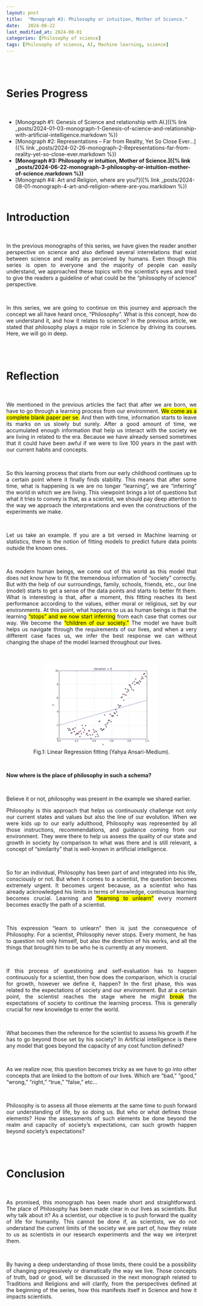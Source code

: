 ```yaml
---
layout: post
title:  "Monograph #3: Philosophy or intuition, Mother of Science."
date:   2024-06-22
last_modified_at: 2024-08-01
categories: [Philosophy of science]
tags: [Philosophy of science, AI, Machine learning, science]
---
```


<br/><br/>
# Series Progress
<br/>

- [Monograph #1: Genesis of Science and relationship with AI.]({% link _posts/2024-01-03-monograph-1-Genesis-of-science-and-relationship-with-artificial-intelligence.markdown %})
- [Monograph #2: Representations – Far from Reality, Yet So Close Ever…]({% link _posts/2024-02-26-monograph-2-Representations-far-from-reality-yet-so-close-ever.markdown %})
- <strong>[Monograph #3: Philosophy or intuition, Mother of Science.]({% link _posts/2024-06-22-monograph-3-philosophy-or-intuition-mother-of-science.markdown %})</strong>
- [Monograph #4: Art and Religion, where are you?]({% link _posts/2024-08-01-monograph-4-art-and-religion-where-are-you.markdown %})
<br/><br/>

# Introduction
<br/>

<p style="text-align: justify;">
In the previous monographs of this series, we have given the reader another perspective on science and also defined several interrelations that exist between science and reality as perceived by humans. Even though this series is open to everyone and the majority of people can easily understand, we approached these topics with the scientist’s eyes and tried to give the readers a guideline of what could be the “philosophy of science” perspective.
</p>
<br/>
<p style="text-align: justify;">
In this series, we are going to continue on this journey and approach the concept we all have heard once, “Philosophy”. What is this concept, how do we understand it, and how it relates to science? in the previous article, we stated that philosophy plays a major role in Science by driving its courses. Here, we will go in deep.
</p>

<br/><br/>
# Reflection
<br/>

<p style="text-align: justify;">
We mentioned in the previous articles the fact that after we are born, we have to go through a learning process from our environment. <mark>We come as a complete blank paper per se.</mark> And then with time, information starts to leave its marks on us slowly but surely. After a good amount of time, we accumulated enough information that help us interact with the society we are living in related to the era. Because we have already sensed sometimes that it could have been awful if we were to live 100 years in the past with our current habits and concepts.
</p>
 

<br/>
<p style="text-align: justify;">
So this learning process that starts from our early childhood continues up to a certain point where it finally finds stability. This means that after some time, what is happening is we are no longer “learning”, we are “inferring” the world in which we are living. This viewpoint brings a lot of questions but what it tries to convey is that, as a scientist, we should pay deep attention to the way we approach the interpretations and even the constructions of the experiments we make.
</p>
 

<br/>
<p style="text-align: justify;">
Let us take an example. If you are a bit versed in Machine learning or statistics, there is the notion of fitting models to predict future data points outside the known ones.
</p>
 

<br/>
<p style="text-align: justify;">
As modern human beings, we come out of this world as this model that does not know how to fit the tremendous information of “society” correctly. But with the help of our surroundings, family, schools, friends, etc., our line (model) starts to get a sense of the data points and starts to better fit them. What is interesting is that, after a moment, this fitting reaches its best performance according to the values, either moral or religious, set by our environments. At this point, what happens to us as human beings is that the learning <mark>“stops” and we now start inferring</mark> from each case that comes our way. We become the <mark>“children of our society.”</mark> The model we have built helps us navigate through the requirements of our lives, and when a very different case faces us, we infer the best response we can without changing the shape of the model learned throughout our lives.
</p>
<br/>
<figure style="text-align: center;">
    <img src="https://raw.githubusercontent.com/Anvi98/anvi98.github.io/master/assets/images/mono3_example.gif" alt="Flower" width="300"/>
    <br />
    <figcaption>Fig.1: Linear Regression fitting (Yahya Ansari-Medium).
    </figcaption>
</figure>
<br/>


<p style="text-align: justify;">
<strong>Now where is the place of philosophy in such a schema?</strong>
</p>

<br/>

<p style="text-align: justify;">
Believe it or not, philosophy was present in the example we shared earlier.
</p>

<p style="text-align: justify;">
Philosophy is this approach that helps us continuously challenge not only our current states and values but also the line of our evolution. When we were kids up to our early adulthood, Philosophy was represented by all those instructions, recommendations, and guidance coming from our environment. They were there to help us assess the quality of our state and growth in society by comparison to what was there and is still relevant, a concept of “similarity” that is well-known in artificial intelligence.
</p>
 

<br/>
<p style="text-align: justify;">
So for an individual, Philosophy has been part of and integrated into his life, consciously or not. But when it comes to a scientist, the question becomes extremely urgent.  It becomes urgent because, as a scientist who has already acknowledged his limits in terms of knowledge, continuous learning becomes crucial. Learning and <mark>“learning to unlearn”</mark> every moment becomes exactly the path of a scientist.
</p>
 

<br/>
<p style="text-align: justify;">
This expression “learn to unlearn” then is just the consequence of Philosophy. For a scientist, Philosophy never stops. Every moment, he has to question not only himself, but also the direction of his works, and all the things that brought him to be who he is currently at any moment.
</p>
 

<br/>
<p style="text-align: justify;">
If this process of questioning and self-evaluation has to happen continuously for a scientist, then how does the comparison, which is crucial for growth, however we define it, happen? In the first phase, this was related to the expectations of society and our environment. But at a certain point, the scientist reaches the stage where he might <mark>break</mark> the expectations of society to continue the learning process. This is generally crucial for new knowledge to enter the world.
</p>
 

<br/>
<p style="text-align: justify;">
What becomes then the reference for the scientist to assess his growth if he has to go beyond those set by his society? In Artificial intelligence is there any model that goes beyond the capacity of any cost function defined?
</p>
 

<br/>
<p style="text-align: justify;">
As we realize now, this question becomes tricky as we have to go into other concepts that are linked to the bottom of our lives. Which are “bad,”  “good,”  “wrong,”  “right,”  “true,”  “false,”  etc…
</p>
 

<br/>
<p style="text-align: justify;">
Philosophy is to assess all those elements at the same time to push forward our understanding of life, by so doing us. But who or what defines those elements? How the assessments of such elements be done beyond the realm and capacity of society’s expectations, can such growth happen beyond society’s expectations?
</p>

<br/><br/>
# Conclusion
<br/>

<p style="text-align: justify;">
As promised, this monograph has been made short and straightforward. The place of Philosophy has been made clear in our lives as scientists. But why talk about it? As a scientist, our objective is to push forward the quality of life for humanity. This cannot be done if, as scientists, we do not understand the current limits of the society we are part of, how they relate to us as scientists in our research experiments and the way we interpret them.
</p>
 

<br/>
<p style="text-align: justify;">
By having a deep understanding of those limits, there could be a possibility of changing progressively or dramatically the way we live. Those concepts of truth, bad or good, will be discussed in the next monograph related to Traditions and Religions and will clarify, from the perspectives defined at the beginning of the series, how this manifests itself in Science and how it impacts scientists.
</p>
<br/><br/>
